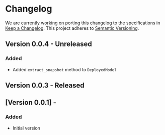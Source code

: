 # Changelog

We are currently working on porting this changelog to the specifications in
[Keep a Changelog](https://keepachangelog.com/en/1.0.0/).
This project adheres to [Semantic Versioning](https://semver.org/spec/v2.0.0.html).


## Version 0.0.4 - Unreleased

### Added
* Added `extract_snapshot` method to `DeployedModel`


## Version 0.0.3 - Released


## [Version 0.0.1] - 

### Added
* Initial version

